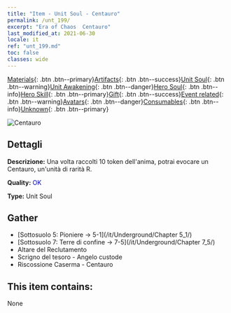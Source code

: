 ```yaml
---
title: "Item - Unit Soul - Centauro"
permalink: /unt_199/
excerpt: "Era of Chaos  Centauro"
last_modified_at: 2021-06-30
locale: it
ref: "unt_199.md"
toc: false
classes: wide
---
```

 [Materials](/ItemsIT/){: .btn .btn--primary}[Artifacts](/ItemsIT/Artifacts/){: .btn .btn--success}[Unit Soul](/ItemsIT/UnitSoul/){: .btn .btn--warning}[Unit Awakening](/ItemsIT/UnitAwakening/){: .btn .btn--danger}[Hero Soul](/ItemsIT/HeroSoul/){: .btn .btn--info}[Hero Skill](/ItemsIT/HeroSkill/){: .btn .btn--primary}[Gift](/ItemsIT/Gift/){: .btn .btn--success}[Event related](/ItemsIT/Events/){: .btn .btn--warning}[Avatars](/ItemsIT/Avatars/){: .btn .btn--danger}[Consumables](/ItemsIT/Consumables/){: .btn .btn--info}[Unknown](/ItemsIT/Unknown/){: .btn .btn--primary}

 ![Centauro](/images/u/ti_banrenma.jpg)

## Dettagli
 **Descrizione:** Una volta raccolti 10 token dell'anima, potrai evocare un Centauro, un'unità di rarità R.

 **Quality:** <span style="color: #0000CD">OK</span>

 **Type:** Unit Soul

## Gather

*    [Sottosuolo 5: Pioniere -> 5-1](/it/Underground/Chapter 5_1/) 
*    [Sottosuolo 7: Terre di confine -> 7-5](/it/Underground/Chapter 7_5/) 
*    Altare del Reclutamento 
*    Scrigno del tesoro - Angelo custode 
*    Riscossione Caserma - Centauro 

## This item contains:

  None

